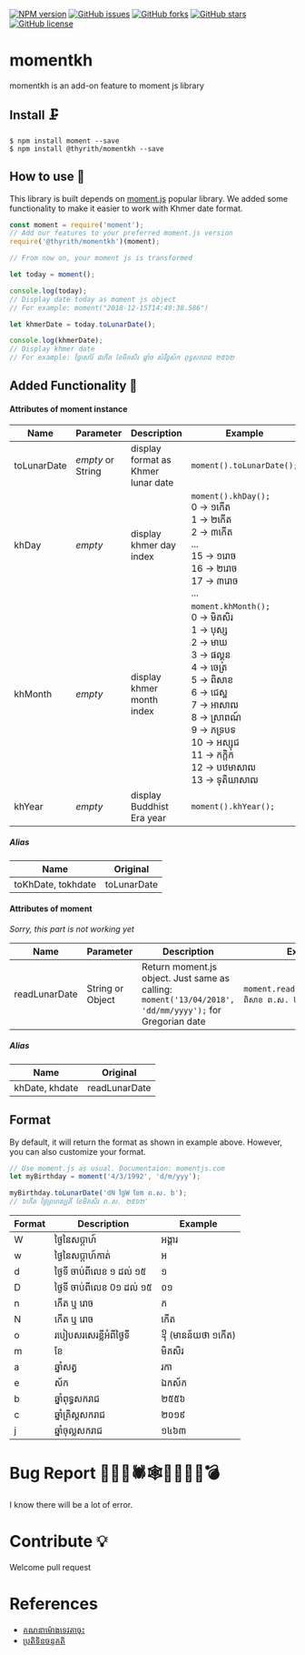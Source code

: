 [![NPM version](https://img.shields.io/npm/v/@thyrith/momentkh.svg)](https://www.npmjs.com/package/@thyrith/momentkh)
[![GitHub issues](https://img.shields.io/github/issues/ThyrithSor/momentkh.svg)](https://github.com/ThyrithSor/momentkh/issues)
[![GitHub forks](https://img.shields.io/github/forks/ThyrithSor/momentkh.svg)]()
[![GitHub stars](https://img.shields.io/github/stars/ThyrithSor/momentkh.svg)]()
[![GitHub license](https://img.shields.io/github/license/ThyrithSor/momentkh.svg)]()

# momentkh
momentkh is an add-on feature to moment js library

## Install 🗜
```
$ npm install moment --save
$ npm install @thyrith/momentkh --save
```

## How to use 🛫
This library is built depends on [moment.js](https://momentjs.com) popular library.
We added some functionality to make it easier to work with Khmer date format.

```javascript
const moment = require('moment');
// Add our features to your preferred moment.js version
require('@thyrith/momentkh')(moment);

// From now on, your moment js is transformed

let today = moment();

console.log(today);
// Display date today as moment js object
// For example: moment("2018-12-15T14:49:38.586")

let khmerDate = today.toLunarDate();

console.log(khmerDate);
// Display khmer date
// For example: ថ្ងៃសៅរ៍ ៨កើត ខែមិគសិរ ឆ្នាំច សំរឹទ្ធស័ក ពុទ្ធសករាជ ២៥៦២
```

## Added Functionality 🎡

#### Attributes of moment instance
| Name  | Parameter | Description | Example |
|---------|-------|---------|----------------|
|toLunarDate| *empty* or String |display format as Khmer lunar date | ``moment().toLunarDate();`` |
|khDay| *empty* |display khmer day index | ``moment().khDay();`` <br/> 0 -> ១កើត<br/> 1 -> ២កើត<br/> 2 -> ៣កើត<br/> ... <br/>15 -> ១រោច <br/>16 -> ២រោច <br/>17 -> ៣រោច<br/> ...|
|khMonth| *empty* |display khmer month index | ``moment.khMonth();`` <br/>0 -> មិគសិរ <br/> 1 -> បុស្ស <br/> 2 -> មាឃ <br/> 3 -> ផល្គុន <br/> 4 -> ចេត្រ <br/> 5 -> ពិសាខ <br/> 6 -> ជេស្ឋ <br/> 7 -> អាសាឍ <br/> 8 -> ស្រាពណ៍ <br/> 9 -> ភទ្របទ <br/> 10 -> អស្សុជ <br/> 11 -> កក្ដិក <br/> 12 -> បឋមាសាឍ <br/> 13 -> ទុតិយាសាឍ<br/>|
|khYear| *empty* |display Buddhist Era year | ``moment().khYear();`` |

##### *Alias*
| Name  | Original |
|---------|----------------|
|toKhDate, tokhdate|toLunarDate|


#### Attributes of moment
*Sorry, this part is not working yet*

| Name  | Parameter | Description | Example |
|---------|-----|-----------|----------------|
|readLunarDate| String or Object |Return moment.js object. Just same as calling: ``moment('13/04/2018', 'dd/mm/yyyy');`` for Gregorian date </br> |``moment.readLunarDate('១៥កើត ពិសាខ ព.ស. ២៥៥៥');`` |

##### *Alias*
| Name  | Original |
|---------|----------------|
|khDate, khdate|readLunarDate|

## Format
By default, it will return the format as shown in example above.
However, you can also customize your format.

```javascript
// Use moment.js as usual. Documentaion: momentjs.com
let myBirthday = moment('4/3/1992', 'd/m/yyy');

myBirthday.toLunarDate('dN ថ្ងៃW ខែm ព.ស. b');
// ៦កើត ថ្ងៃព្រហស្បតិ៍ ខែមិគសិរ ព.ស. ២៥៦២'
```

| Format  | Description | Example |
|---------|----------------|----------------|
| W | ថ្ងៃនៃសប្ដាហ៍| អង្គារ |
| w | ថ្ងៃនៃសប្ដាហ៍កាត់ | អ |
| d | ថ្ងៃទី ចាប់ពីលេខ ១ ដល់ ១៥      | ១      |
| D | ថ្ងៃទី ចាប់ពីលេខ 0១ ដល់ ១៥ | ០១ |
| n | កើត ឬ រោច | ក |
| N | កើត ឬ រោច | កើត |
| o | របៀបសរសេរខ្លីអំពីថ្ងៃទី | ᧡ (មានន័យថា ១កើត)|
| m | ខែ | មិគសិរ ​|
| a | ឆ្នាំសត្វ | រកា |
| e | ស័ក | ឯកស័ក |
| b | ឆ្នាំពុទ្ធសករាជ | ២៥៥៦ |
| c | ឆ្នាំគ្រិស្តសករាជ| ២០១៩ |
| j | ឆ្នាំចុល្លសករាជ | ១៤៦៣ |

# Bug Report 🐞🐜🦗🕷🕸🦂🦟🐛🐌💣
I know there will be a lot of error.

# Contribute 💡
Welcome pull request 

# References
* [គណនាម៉ោងទេវតាចុះ](http://www.dahlina.com/education/khmer_new_year_time.html?fbclid=IwAR0Eq6US-F0LfplMjKzmiRn7rvPgi31i74Wpv4mNhU034mzdyj-3hYrCA8w)
* [ប្រតិទិនចន្ទគតិ](http://www.cam-cc.org)

